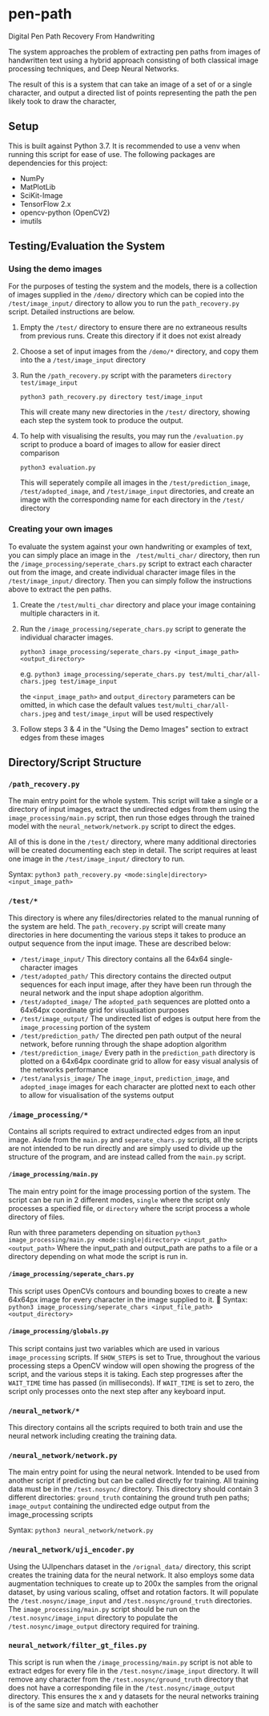 # pen-path
Digital Pen Path Recovery From Handwriting

The system approaches the problem of extracting pen paths from images of handwritten text using a hybrid approach 
consisting of both classical image processing techniques, and Deep Neural Networks.

The result of this is a system that can take an image of a set of or a single character, and output a directed list of 
points representing the path the pen likely took to draw the character,

## Setup
This is built against Python 3.7. It is recommended to use a venv when running this script for ease of use.
The following packages are dependencies for this project:
- NumPy
- MatPlotLib
- SciKit-Image
- TensorFlow 2.x
- opencv-python (OpenCV2)
- imutils




## Testing/Evaluation the System
### Using the demo images
For the purposes of testing the system and the models, there is a collection of images supplied in the `/demo/` 
directory which can be copied into the `/test/image_input/` directory to allow you to run the `path_recovery.py` 
script. Detailed instructions are below.

1. Empty the `/test/` directory to ensure there are no extraneous results from previous runs. Create this directory if 
    it does not exist already

2. Choose a set of input images from the `/demo/*` directory, and copy them into the a `/test/image_input` directory

3. Run the `/path_recovery.py` script with the parameters `directory test/image_input`

    ```python3 path_recovery.py directory test/image_input```
    
    This will create many new directories in the `/test/` directory, showing each step the system took to produce the 
    output.

4. To help with visualising the results, you may run the `/evaluation.py` script to produce a board of images to allow 
    for easier direct comparison
   
   ```python3 evaluation.py``` 
   
   This will seperately compile all images in the `/test/prediction_image`, `/test/adopted_image`, and 
   `/test/image_input` directories, and create an image with the corresponding name for each directory in the 
   `/test/` directory
   
### Creating your own images
To evaluate the system against your own handwriting or examples of text, you can simply place an image in the `
/test/multi_char/` directory, then run the `/image_processing/seperate_chars.py` script to extract each character out 
from the image, and create individual character image files in the `/test/image_input/` directory. Then you can simply 
follow the instructions above to extract the pen paths. 

1. Create the `/test/multi_char` directory and place your image containing multiple characters in it.

2. Run the `/image_processing/seperate_chars.py` script to generate the individual character images.
    
    ```python3 image_processing/seperate_chars.py <input_image_path> <output_directory>```
    
    e.g. ```python3 image_processing/seperate_chars.py test/multi_char/all-chars.jpeg test/image_input```
    
    the `<input_image_path>` and `output_directory` parameters can be omitted, in which case the default values 
    `test/multi_char/all-chars.jpeg` and `test/image_input` will be used respectively

3. Follow steps 3 & 4 in the "Using the Demo Images" section to extract edges from these images




## Directory/Script Structure
### `/path_recovery.py`

The main entry point for the whole system. This script will take a single or a directory of input images, extract the 
undirected edges from them using the `image_processing/main.py` script, then run those edges through the trained model 
with the `neural_network/network.py` script to direct the edges. 

All of this is done in the `/test/` directory, where many additional directories will be created documenting each 
step in detail. The script requires at least one image in the `/test/image_input/` directory to run.

Syntax: `python3 path_recovery.py <mode:single|directory> <input_image_path>`

### `/test/*`

This directory is where any files/directories related to the manual running of the system are held. The 
`path_recovery.py` script will create many directories in here documenting the various steps it takes to produce an 
 output sequence from the input image. These are described below:
- `/test/image_input/` This directory contains all the 64x64 single-character images
- `/test/adopted_path/` This directory contains the directed output sequences for each input image, after they have 
 been run through the neural network and the input shape adoption algorithm.
- `/test/adopted_image/` The `adopted_path` sequences are plotted onto a 64x64px coordinate grid for visualisation 
 purposes
- `/test/image_output/` The undirected list of edges is output here from the `image_processing` portion of the system
- `/test/prediction_path/` The directed pen path output of the neural network, before running through the shape adoption
 algorithm
- `/test/prediction_image/` Every path in the `prediction_path` directory is plotted on a 64x64px coordinate grid to
 allow for easy visual analysis of the networks performance  
- `/test/analysis_image/` The `image_input`, `prediction_image`, and `adopted_image` images for each character are plotted 
next to each other to allow for visualisation of the systems output


### `/image_processing/*`

Contains all scripts required to extract undirected edges from an input image. Aside from the `main.py` and 
`seperate_chars.py` scripts, all the scripts are not intended to be run directly and are simply used to divide up the 
structure of the program, and are instead called from the `main.py` script.

#### `/image_processing/main.py`

The main entry point for the image processing portion of the system. The script can be run in 2 different modes, 
`single` where the script only processes a specified file, or `directory` where the script process a whole directory of 
files.

Run with three parameters depending on situation
`python3 image_processing/main.py <mode:single|directory> <input_path> <output_path>` 
Where the input_path and output_path are paths to a file or a directory depending on what mode the script is run in.

#### `/image_processing/seperate_chars.py`

This script uses OpenCVs contours and bounding boxes to create a new 64x64px image for every character in the image 
supplied to it.

Syntax: `python3 image_processing/seperate_chars <input_file_path> <output_directory>`

#### `/image_processing/globals.py`

This script contains just two variables which are used in various `image_processing` scripts. If `SHOW_STEPS` is set to
 True, throughout the various processing steps a OpenCV window will open showing the progress of the script, and the 
 various steps it is taking. Each step progresses after the `WAIT_TIME` time has passed (in milliseconds). If 
 `WAIT_TIME` is set to zero, the script only processes onto the next step after any keyboard input.

### `/neural_network/*`

This directory contains all the scripts required to both train and use the neural network including creating the 
training data.

### `/neural_network/network.py`

The main entry point for using the neural network. Intended to be used from another script if predicting but can be 
called directly for training. All training data must be in the `/test.nosync/` directory. This directory should contain
3 different directories: `ground_truth` containing the ground truth pen paths; `image_output` containing the undirected
edge output from the image_processing scripts

Syntax: `python3 neural_network/network.py`

### `/neural_network/uji_encoder.py`

Using the UJIpenchars dataset in the `/orignal_data/` directory, this script creates the training data for the neural 
network. It also employs some data augmentation techniques to create up to 200x the samples from the orignal dataset, 
by using various scaling, offset and rotation factors. It will populate the `/test.nosync/image_input` and 
`/test.nosync/ground_truth` directories. The `image_processing/main.py` script should be run on the 
`/test.nosync/image_input` directory to populate the `/test.nosync/image_output` directory required for training.

### `neural_network/filter_gt_files.py`

This script is run when the `/image_processing/main.py` script is not able to extract edges for every file in the 
`/test.nosync/image_input` directory. It will remove any character from the `/test.nosync/ground_truth` directory that 
does not have a corresponding file in the `/test.nosync/image_output` directory. This ensures the x and y datasets for 
the neural networks training is of the same size and match with eachother
